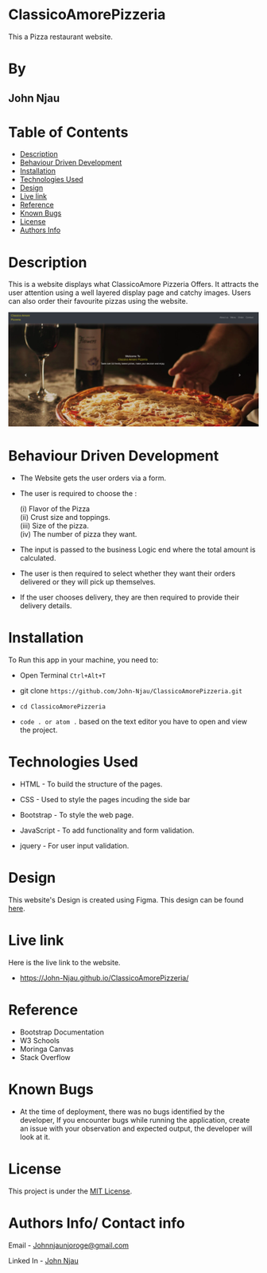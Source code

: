# ClassicoAmorePizzeria
This a Pizza restaurant website.

# By

## John Njau

# Table of Contents

- [Description](#description)
- [Behaviour Driven Development](#behaviour-driven)
- [Installation](#installation)
- [Technologies Used](#technologies-used)
- [Design](#design)
- [Live link](#live-link)
- [Reference](#reference)
- [Known Bugs](#known-bugs)
- [License](#license)
- [Authors Info](#author-Info)

# Description

 <p>This is a website displays what ClassicoAmore Pizzeria Offers. It attracts the user attention using a well layered display page and catchy images. Users can also order their favourite pizzas using the website. </p>


![snippet1.png](./Assets/Display2.png)

# Behaviour Driven Development

- The Website gets the user orders via a form.

* The user is required to choose the : <br>

  (i) Flavor of the Pizza <br>
  (ii) Crust size and toppings. <br>
  (iii) Size of the pizza. <br>
  (iv) The number of pizza they want.

* The input is passed to the business Logic end where the total amount is calculated.
* The user is then required to select whether they want their orders delivered or they will pick up themselves.
* If the user chooses delivery, they are then required to provide their delivery details.

# Installation

To Run this app in your machine, you need to:

- Open Terminal `Ctrl+Alt+T`

- git clone `https://github.com/John-Njau/ClassicoAmorePizzeria.git`

- `cd ClassicoAmorePizzeria`

- `code . or atom .` based on the text editor you have to open and view the project.

# Technologies Used

- HTML - To build the structure of the pages.

- CSS - Used to style the pages incuding the side bar

- Bootstrap - To style the web page.

- JavaScript - To add functionality and form validation.

- jquery - For user input validation.

# Design

This website's Design is created using Figma. This design can be found [here](https://www.figma.com/file/ujnsEapmPwcGVmSbQi7Ckz/ClassicoAmorePizzeria?node-id=0%3A1).

# Live link

Here is the live link to the website.

- https://John-Njau.github.io/ClassicoAmorePizzeria/

# Reference

- Bootstrap Documentation
- W3 Schools
- Moringa Canvas
- Stack Overflow

# Known Bugs

- At the time of deployment, there was no bugs identified by the developer,
  If you encounter bugs while running the application, create an issue with your observation and expected output, the developer will look at it.

# License

This project is under the [MIT License](https://github.com/John-Njau/My-Portfolio/blob/main/LICENSE).

# Authors Info/ Contact info

Email - [Johnnjaunjoroge@gmail.com](johnnjaunjoroge@gmail.com)

Linked In - [John Njau](https://www.linkedin.com/mwlite/in/john-njau-868b37213)
